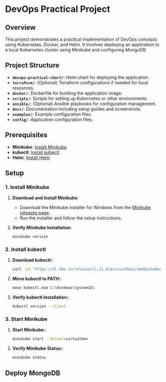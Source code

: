 # DevOps Practical Project

## Overview

This project demonstrates a practical implementation of DevOps concepts using Kubernetes, Docker, and Helm. It involves deploying an application to a local Kubernetes cluster using Minikube and configuring MongoDB.

## Project Structure

- **`devops-practical-chart/`**: Helm chart for deploying the application.
- **`terraform/`**: (Optional) Terraform configurations if needed for local resources.
- **`docker/`**: Dockerfile for building the application image.
- **`scripts/`**: Scripts for setting up Kubernetes or other environments.
- **`ansible/`**: (Optional) Ansible playbooks for configuration management.
- **`docs/`**: Documentation including setup guides and screenshots.
- **`examples/`**: Example configuration files.
- **`config/`**: Application configuration files.

## Prerequisites

- **Minikube**: [Install Minikube](https://minikube.sigs.k8s.io/docs/start/)
- **kubectl**: [Install kubectl](https://kubernetes.io/docs/tasks/tools/install-kubectl/)
- **Helm**: [Install Helm](https://helm.sh/docs/intro/install/)

## Setup

### 1. Install Minikube

1. **Download and Install Minikube**:
   - Download the Minikube installer for Windows from the [Minikube releases page](https://github.com/kubernetes/minikube/releases).
   - Run the installer and follow the setup instructions.

2. **Verify Minikube Installation**:
   ```bash
   minikube version

### 2. Install kubectl

1. **Download kubectl:**:
    ```bash
   curl -LO "https://dl.k8s.io/release/v1.21.0/bin/windows/amd64/kubectl.exe"

2. **Move kubectl to PATH:**:
   ```bash
   move kubectl.exe C:\Windows\System32\

3. **Verify kubectl Installation:**:

   ```bash
   kubectl version --client

### 3. Start Minikube

1. **Start Minikube:**:
    ```bash
   minikube start --driver=virtualbox

2. **Verify Minikube Status:**:
   ```bash
   minikube status

## Deploy MongoDB


